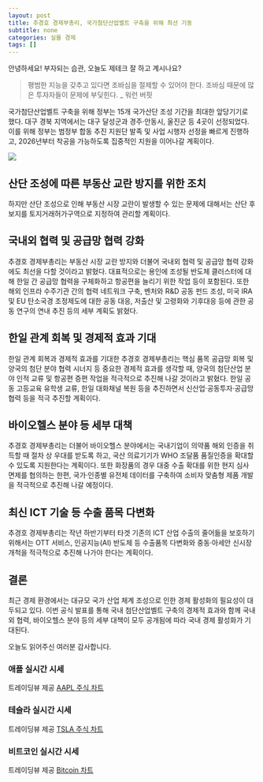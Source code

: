 ```yaml
---
layout: post
title: 추경호 경제부총리, 국가첨단산업벨트 구축을 위해 최선 기동
subtitle: none
categories: 실물 경제
tags: []
---
```


안녕하세요! 부자되는 습관, 오늘도 제테크 잘 하고 계시나요?

> 평범한 지능을 갖추고 있다면 조바심을 절제할 수 있어야 한다. 조바심 때문에 많은 투자자들이 문제에 부딪힌다. _ 워런 버핏




국가첨단산업벨트 구축을 위해 정부는 15개 국가산단 조성 기간을 최대한 앞당기기로 했다. 대구 경북 지역에서는 대구 달성군과 경주·안동시, 울진군 등 4곳이 선정되었다. 이를 위해 정부는 범정부 합동 추진 지원단 발족 및 사업 시행자 선정을 빠르게 진행하고, 2026년부터 착공을 가능하도록 집중적인 지원을 이어나갈 계획이다.



![](https://source.unsplash.com/800x450/?luxury)

##  산단 조성에 따른 부동산 교란 방지를 위한 조치

하지만 산단 조성으로 인해 부동산 시장 교란이 발생할 수 있는 문제에 대해서는 산단 후보지를 토지거래허가구역으로 지정하여 관리할 계획이다.

## 국내외 협력 및 공급망 협력 강화

추경호 경제부총리는 부동산 시장 교란 방지와 더불어 국내외 협력 및 공급망 협력 강화에도 최선을 다할 것이라고 밝혔다. 대표적으로는 용인에 조성될 반도체 클러스터에 대해 한일 간 공급망 협력을 구체화하고 항공편을 늘리기 위한 작업 등이 포함된다. 또한 해외 인프라 수주기관 간의 협력 네트워크 구축, 벤처와 R&D 공동 펀드 조성, 미국 IRA 및 EU 탄소국경 조정제도에 대한 공동 대응, 저출산 및 고령화와 기후대응 등에 관한 공동 연구의 연내 추진 등의 세부 계획도 밝혔다.

## 한일 관계 회복 및 경제적 효과 기대

한일 관계 회복과 경제적 효과를 기대한 추경호 경제부총리는 핵심 품목 공급망 회복 및 양국의 첨단 분야 협력 시너지 등 중요한 경제적 효과를 생각할 때, 양국의 첨단산업 분야 인적 교류 및 항공편 증편 작업을 적극적으로 추진해 나갈 것이라고 밝혔다. 한일 공동 고등교육 유학생 교류, 한일 대화채널 복원 등을 추진하면서 신산업·공동투자·공급망 협력 등을 적극 추진할 계획이다. 

## 바이오헬스 분야 등 세부 대책

추경호 경제부총리는 더불어 바이오헬스 분야에서는 국내기업이 의약품 해외 인증을 취득할 때 절차 상 우대를 받도록 하고, 국산 의료기기가 WHO 조달품 품질인증을 확대할 수 있도록 지원한다는 계획이다. 또한 화장품의 경우 대중 수출 확대를 위한 현지 심사 면제를 협의하는 한편, 국가·인종별 유전체 데이터를 구축하여 소비자 맞춤형 제품 개발을 적극적으로 추진해 나갈 예정이다. 

## 최신 ICT 기술 등 수출 품목 다변화

추경호 경제부총리는 작년 하반기부터 타겟 기존의 ICT 산업 수출의 줄어듦을 보호하기 위해서는 OTT 서비스, 인공지능(AI) 반도체 등 수출품목 다변화와 중동·아세안 신시장 개척을 적극적으로 추진해 나가야 한다는 계획이다. 

## 결론

최근 경제 환경에서는 대규모 국가 산업 체계 조성으로 인한 경제 활성화의 필요성이 대두되고 있다. 이번 공식 발표를 통해 국내 첨단산업벨트 구축의 경제적 효과와 함께 국내외 협력, 바이오헬스 분야 등의 세부 대책이 모두 공개됨에 따라 국내 경제 활성화가 기대된다.

오늘도 읽어주신 여러분 감사합니다.

### 애플 실시간 시세


<!-- TradingView Widget BEGIN -->
<div class="tradingview-widget-container">
  <div id="tradingview_6a264"></div>
  <div class="tradingview-widget-copyright">트레이딩뷰 제공 <a href="https://kr.tradingview.com/symbols/NASDAQ-AAPL/" rel="noopener" target="_blank"><span class="blue-text">AAPL 주식 차트</span></a></div>
  <script type="text/javascript" src="https://s3.tradingview.com/tv.js"></script>
  <script type="text/javascript">
  new TradingView.widget(
  {
  "autosize": true,
  "symbol": "NASDAQ:AAPL",
  "interval": "D",
  "timezone": "Asia/Seoul",
  "theme": "light",
  "style": "1",
  "locale": "kr",
  "toolbar_bg": "#f1f3f6",
  "enable_publishing": false,
  "hide_top_toolbar": true,
  "hide_legend": true,
  "save_image": false,
  "container_id": "tradingview_6a264"
}
  );
  </script>
</div>
<!-- TradingView Widget END -->


### 테슬라 실시간 시세


<!-- TradingView Widget BEGIN -->
<div class="tradingview-widget-container">
  <div id="tradingview_39d77"></div>
  <div class="tradingview-widget-copyright">트레이딩뷰 제공 <a href="https://kr.tradingview.com/symbols/NASDAQ-TSLA/" rel="noopener" target="_blank"><span class="blue-text">TSLA 주식 차트</span></a></div>
  <script type="text/javascript" src="https://s3.tradingview.com/tv.js"></script>
  <script type="text/javascript">
  new TradingView.widget(
  {
  "autosize": true,
  "symbol": "NASDAQ:TSLA",
  "interval": "D",
  "timezone": "Asia/Seoul",
  "theme": "light",
  "style": "1",
  "locale": "kr",
  "toolbar_bg": "#f1f3f6",
  "enable_publishing": false,
  "hide_top_toolbar": true,
  "hide_legend": true,
  "save_image": false,
  "container_id": "tradingview_39d77"
}
  );
  </script>
</div>
<!-- TradingView Widget END -->


### 비트코인 실시간 시세


<!-- TradingView Widget BEGIN -->
<div class="tradingview-widget-container">
  <div id="tradingview_3f91e"></div>
  <div class="tradingview-widget-copyright">트레이딩뷰 제공 <a href="https://kr.tradingview.com/symbols/BTCUSD/?exchange=BITSTAMP" rel="noopener" target="_blank"><span class="blue-text">Bitcoin 차트</span></a></div>
  <script type="text/javascript" src="https://s3.tradingview.com/tv.js"></script>
  <script type="text/javascript">
  new TradingView.widget(
  {
  "autosize": true,
  "symbol": "BITSTAMP:BTCUSD",
  "interval": "D",
  "timezone": "Asia/Seoul",
  "theme": "light",
  "style": "1",
  "locale": "kr",
  "toolbar_bg": "#f1f3f6",
  "enable_publishing": false,
  "hide_top_toolbar": true,
  "hide_legend": true,
  "save_image": false,
  "container_id": "tradingview_3f91e"
}
  );
  </script>
</div>
<!-- TradingView Widget END -->

